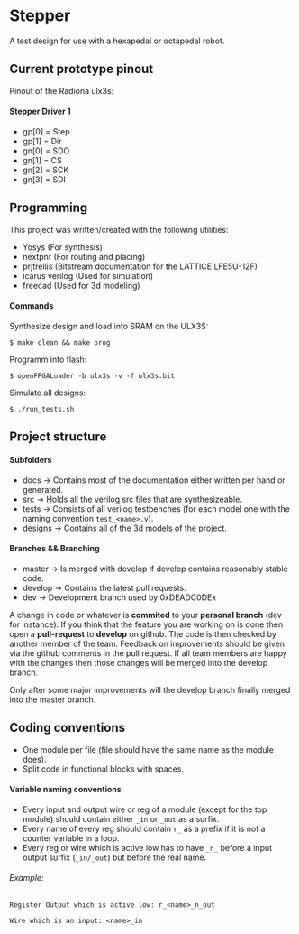 # Stepper
A test design for use with a hexapedal or octapedal robot.

## Current prototype pinout
Pinout of the Radiona ulx3s:
#### Stepper Driver 1
* gp[0] = Step
* gp[1] = Dir
* gn[0] = SDO
* gn[1] = CS
* gn[2] = SCK
* gn[3] = SDI


## Programming
This project was written/created with the following utilities:
* Yosys (For synthesis)
* nextpnr (For routing and placing)
* prjtrellis (Bitstream documentation for the LATTICE LFE5U-12F)
* icarus verilog (Used for simulation)
* freecad (Used for 3d modeling)

#### Commands
Synthesize design and load into SRAM on the ULX3S:

`$ make clean && make prog`

Programm into flash:

`$ openFPGALoader -b ulx3s -v -f ulx3s.bit`

Simulate all designs:

`$ ./run_tests.sh`

## Project structure
#### Subfolders
* docs -> Contains most of the documentation either written per hand or generated.
* src -> Holds all the verilog src files that are synthesizeable.
* tests -> Consists of all verilog testbenches (for each model one with the naming convention `test_<name>.v`).
* designs -> Contains all of the 3d models of the project.

#### Branches && Branching
* master -> Is merged with develop if develop contains reasonably stable code.
* develop -> Contains the latest pull requests.
* dev -> Development branch used by 0xDEADC0DEx

A change in code or whatever is **commited** to your **personal branch** (dev for instance).
If you think that the feature you are working on is done then open a **pull-request** to **develop** on github.
The code is then checked by another member of the team. Feedback on improvements should be given via the github comments in the pull request.
If all team members are happy with the changes then those changes will be merged into the develop branch.

Only after some major improvements will the develop branch finally merged into the master branch.

## Coding conventions
* One module per file (file should have the same name as the module does).
* Split code in functional blocks with spaces.

#### Variable naming conventions
* Every input and output wire or reg of a module (except for the top module) should contain either `_in` or `_out` as a surfix.
* Every name of every reg should contain `r_` as a prefix if it is not a counter variable in a loop.
* Every reg or wire which is active low has to have `_n_` before a input output surfix (`_in/_out`) but before the real name.

###### Example:
`Register Output which is active low: r_<name>_n_out`

`Wire which is an input: <name>_in`
